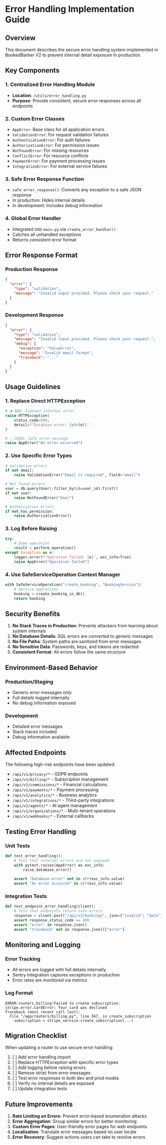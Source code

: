# Error Handling Implementation Guide

## Overview

This document describes the secure error handling system implemented in BookedBarber V2 to prevent internal detail exposure in production.

## Key Components

### 1. Centralized Error Handling Module
- **Location**: `/utils/error_handling.py`
- **Purpose**: Provide consistent, secure error responses across all endpoints

### 2. Custom Error Classes
- `AppError`: Base class for all application errors
- `ValidationError`: For request validation failures
- `AuthenticationError`: For auth failures
- `AuthorizationError`: For permission issues
- `NotFoundError`: For missing resources
- `ConflictError`: For resource conflicts
- `PaymentError`: For payment processing issues
- `IntegrationError`: For external service failures

### 3. Safe Error Response Function
- `safe_error_response()`: Converts any exception to a safe JSON response
- In production: Hides internal details
- In development: Includes debug information

### 4. Global Error Handler
- Integrated into `main.py` via `create_error_handler()`
- Catches all unhandled exceptions
- Returns consistent error format

## Error Response Format

### Production Response
```json
{
  "error": {
    "type": "validation",
    "message": "Invalid input provided. Please check your request."
  }
}
```

### Development Response
```json
{
  "error": {
    "type": "validation",
    "message": "Invalid input provided. Please check your request.",
    "debug": {
      "exception": "ValueError",
      "message": "Invalid email format",
      "traceback": "..."
    }
  }
}
```

## Usage Guidelines

### 1. Replace Direct HTTPException
```python
# ❌ BAD: Exposes internal error
raise HTTPException(
    status_code=500,
    detail=f"Database error: {str(e)}"
)

# ✅ GOOD: Safe error message
raise AppError("An error occurred")
```

### 2. Use Specific Error Types
```python
# Validation errors
if not email:
    raise ValidationError("Email is required", field="email")

# Not found errors
user = db.query(User).filter_by(id=user_id).first()
if not user:
    raise NotFoundError("User")

# Authorization errors
if not has_permission:
    raise AuthorizationError()
```

### 3. Log Before Raising
```python
try:
    # Some operation
    result = perform_operation()
except Exception as e:
    logger.error(f"Operation failed: {e}", exc_info=True)
    raise AppError("Operation failed")
```

### 4. Use SafeServiceOperation Context Manager
```python
with SafeServiceOperation("create_booking", "BookingService"):
    # Service operations
    booking = create_booking_in_db()
    return booking
```

## Security Benefits

1. **No Stack Traces in Production**: Prevents attackers from learning about system internals
2. **No Database Details**: SQL errors are converted to generic messages
3. **No File Paths**: System paths are sanitized from error messages
4. **No Sensitive Data**: Passwords, keys, and tokens are redacted
5. **Consistent Format**: All errors follow the same structure

## Environment-Based Behavior

### Production/Staging
- Generic error messages only
- Full details logged internally
- No debug information exposed

### Development
- Detailed error messages
- Stack traces included
- Debug information available

## Affected Endpoints

The following high-risk endpoints have been updated:
- `/api/v1/privacy/*` - GDPR endpoints
- `/api/v1/billing/*` - Subscription management
- `/api/v1/commissions/*` - Financial calculations
- `/api/v1/payments/*` - Payment processing
- `/api/v1/analytics/*` - Business analytics
- `/api/v1/integrations/*` - Third-party integrations
- `/api/v1/agents/*` - AI agent management
- `/api/v1/organizations/*` - Multi-tenant operations
- `/api/v1/webhooks/*` - External callbacks

## Testing Error Handling

### Unit Tests
```python
def test_error_handling():
    # Test that internal errors are not exposed
    with pytest.raises(AppError) as exc_info:
        raise_database_error()
    
    assert "Database error" not in str(exc_info.value)
    assert "An error occurred" in str(exc_info.value)
```

### Integration Tests
```python
def test_endpoint_error_handling(client):
    # Test that endpoints return safe errors
    response = client.post("/api/v1/bookings", json={"invalid": "data"})
    assert response.status_code == 400
    assert "error" in response.json()
    assert "traceback" not in response.json()["error"]
```

## Monitoring and Logging

### Error Tracking
- All errors are logged with full details internally
- Sentry integration captures exceptions in production
- Error rates are monitored via metrics

### Log Format
```
ERROR:routers.billing:Failed to create subscription: stripe.error.CardError: Your card was declined
Traceback (most recent call last):
  File "/app/routers/billing.py", line 567, in create_subscription
    subscription = stripe_service.create_subscription(...)
```

## Migration Checklist

When updating a router to use secure error handling:

1. [ ] Add error handling import
2. [ ] Replace HTTPException with specific error types
3. [ ] Add logging before raising errors
4. [ ] Remove str(e) from error messages
5. [ ] Test error responses in both dev and prod modes
6. [ ] Verify no internal details are exposed
7. [ ] Update integration tests

## Future Improvements

1. **Rate Limiting on Errors**: Prevent error-based enumeration attacks
2. **Error Aggregation**: Group similar errors for better monitoring
3. **Custom Error Pages**: User-friendly error pages for web endpoints
4. **Localization**: Translate error messages based on user locale
5. **Error Recovery**: Suggest actions users can take to resolve errors